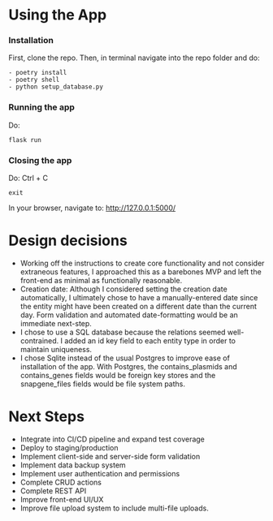 # Using the App
### Installation
First, clone the repo. Then, in terminal navigate into the repo folder and do:
```
- poetry install
- poetry shell
- python setup_database.py
```

### Running the app
Do:
```
flask run
```

### Closing the app
Do:
Ctrl + C
```
exit
```

In your browser, navigate to: http://127.0.0.1:5000/


# Design decisions
- Working off the instructions to create core functionality and not consider extraneous features, I approached this as a barebones MVP and left the front-end as minimal as functionally reasonable.
- Creation date: Although I considered setting the creation date automatically, I ultimately chose to have a manually-entered date since the entity might have been created on a different date than the current day. Form validation and automated date-formatting would be an immediate next-step.
- I chose to use a SQL database because the relations seemed well-contrained. I added an id key field to each entity type in order to maintain uniqueness.
- I chose Sqlite instead of the usual Postgres to improve ease of installation of the app. With Postgres, the contains_plasmids and contains_genes fields would be foreign key stores and the snapgene_files fields would be file system paths.

# Next Steps
- Integrate into CI/CD pipeline and expand test coverage
- Deploy to staging/production
- Implement client-side and server-side form validation
- Implement data backup system
- Implement user authentication and permissions
- Complete CRUD actions
- Complete REST API
- Improve front-end UI/UX
- Improve file upload system to include multi-file uploads.